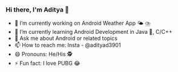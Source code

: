 ### Hi there, I'm Aditya 👋


- 🔭 I’m currently working on Android Weather App 🌤 ⛈
- 🌱 I’m currently learning Android Development in Java 📱, C/C++
- 💬 Ask me about Android or related topics
- 📫 How to reach me: Insta - @adityad3901
- 😄 Pronouns: He/His 🕵️
- ⚡ Fun fact: I love PUBG 😂

